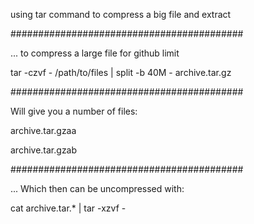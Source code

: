 using tar command to compress a big file and extract

##########################################

... to compress a large file for github limit

tar -czvf - /path/to/files | split -b 40M - archive.tar.gz

##########################################

Will give you a number of files:

archive.tar.gzaa

archive.tar.gzab

##########################################

... Which then can be uncompressed with:

cat archive.tar.* | tar -xzvf -
